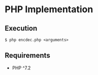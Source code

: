 # PHP Implementation

## Execution

```
$ php encdec.php <arguments>
```

## Requirements

- PHP ^7.2